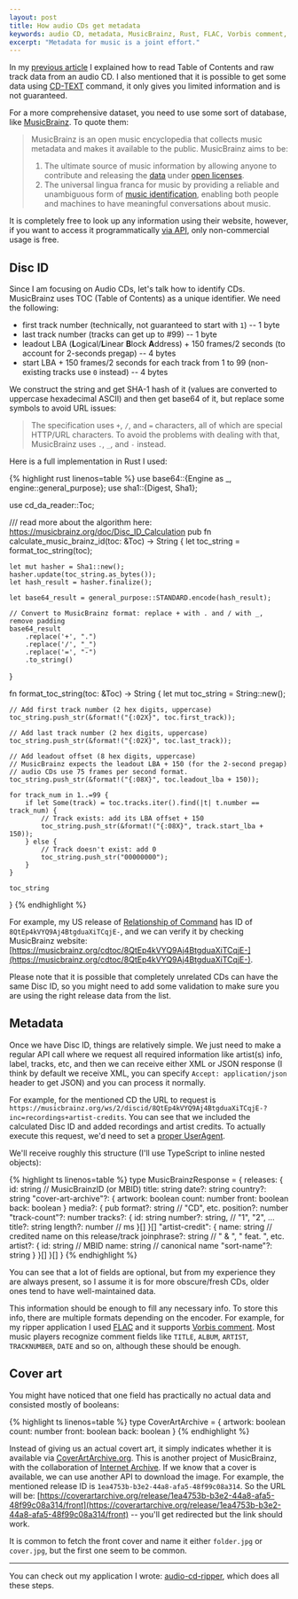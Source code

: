 ```yaml
---
layout: post
title: How audio CDs get metadata
keywords: audio CD, metadata, MusicBrainz, Rust, FLAC, Vorbis comment, CoverArtArchive
excerpt: "Metadata for music is a joint effort."
---
```


In my [previous article](/2025/08/31/how-to-read-audio-cd) I explained how to read Table of Contents and raw track data from an audio CD. I also mentioned that it is possible to get some data using [CD-TEXT](https://en.wikipedia.org/wiki/CD-Text) command, it only gives you limited information and is not guaranteed.

For a more comprehensive dataset, you need to use some sort of database, like [MusicBrainz](https://musicbrainz.org/). To quote them:

> MusicBrainz is an open music encyclopedia that collects music metadata and makes it available to the public.
> MusicBrainz aims to be:
> 1. The ultimate source of music information by allowing anyone to contribute and releasing the [data](https://musicbrainz.org/doc/MusicBrainz_Database) under [open licenses](https://musicbrainz.org/doc/About/Data_License).
> 2. The universal lingua franca for music by providing a reliable and unambiguous form of [music identification](https://musicbrainz.org/doc/MusicBrainz_Identifier), enabling both people and machines to have meaningful conversations about music.

It is completely free to look up any information using their website, however, if you want to access it programmatically [via API](https://musicbrainz.org/doc/MusicBrainz_API), only non-commercial usage is free.

## Disc ID

Since I am focusing on Audio CDs, let's talk how to identify CDs. MusicBrainz uses TOC (Table of Contents) as a unique identifier. We need the following:

- first track number (technically, not guaranteed to start with `1`) -- 1 byte
- last track number (tracks can get up to #99) -- 1 byte
- leadout LBA (**L**ogical/**L**inear **B**lock **A**ddress) + 150 frames/2 seconds (to account for 2-seconds pregap) -- 4 bytes
- start LBA + 150 frames/2 seconds for each track from 1 to 99 (non-existing tracks use `0` instead) -- 4 bytes

We construct the string and get SHA-1 hash of it (values are converted to uppercase hexadecimal ASCII) and then get base64 of it, but replace some symbols to avoid URL issues:

> The specification uses `+`, `/`, and `=` characters, all of which are special HTTP/URL characters. To avoid the problems with dealing with that, MusicBrainz uses `.`, `_`, and `-` instead.

Here is a full implementation in Rust I used:

{% highlight rust linenos=table %}
use base64::{Engine as _, engine::general_purpose};
use sha1::{Digest, Sha1};

use cd_da_reader::Toc;

/// read more about the algorithm here: https://musicbrainz.org/doc/Disc_ID_Calculation
pub fn calculate_music_brainz_id(toc: &Toc) -> String {
    let toc_string = format_toc_string(toc);

    let mut hasher = Sha1::new();
    hasher.update(toc_string.as_bytes());
    let hash_result = hasher.finalize();

    let base64_result = general_purpose::STANDARD.encode(hash_result);

    // Convert to MusicBrainz format: replace + with . and / with _, remove padding
    base64_result
        .replace('+', ".")
        .replace('/', "_")
        .replace('=', "-")
        .to_string()
}

fn format_toc_string(toc: &Toc) -> String {
    let mut toc_string = String::new();

    // Add first track number (2 hex digits, uppercase)
    toc_string.push_str(&format!("{:02X}", toc.first_track));

    // Add last track number (2 hex digits, uppercase)
    toc_string.push_str(&format!("{:02X}", toc.last_track));

    // Add leadout offset (8 hex digits, uppercase)
    // MusicBrainz expects the leadout LBA + 150 (for the 2-second pregap)
    // audio CDs use 75 frames per second format.
    toc_string.push_str(&format!("{:08X}", toc.leadout_lba + 150));

    for track_num in 1..=99 {
        if let Some(track) = toc.tracks.iter().find(|t| t.number == track_num) {
            // Track exists: add its LBA offset + 150
            toc_string.push_str(&format!("{:08X}", track.start_lba + 150));
        } else {
            // Track doesn't exist: add 0
            toc_string.push_str("00000000");
        }
    }

    toc_string
}
{% endhighlight %}

For example, my US release of [Relationship of Command](https://en.wikipedia.org/wiki/Relationship_of_Command) has ID of `8QtEp4kVYQ9Aj4BtgduaXiTCqjE-`, and we can verify it by checking MusicBrainz website: [https://musicbrainz.org/cdtoc/8QtEp4kVYQ9Aj4BtgduaXiTCqjE-](https://musicbrainz.org/cdtoc/8QtEp4kVYQ9Aj4BtgduaXiTCqjE-).

Please note that it is possible that completely unrelated CDs can have the same Disc ID, so you might need to add some validation to make sure you are using the right release data from the list.

## Metadata

Once we have Disc ID, things are relatively simple. We just need to make a regular API call where we request all required information like artist(s) info, label, tracks, etc, and then we can receive either XML or JSON response (I think by default we receive XML, you can specify `Accept: application/json` header to get JSON) and you can process it normally.

For example, for the mentioned CD the URL to request is `https://musicbrainz.org/ws/2/discid/8QtEp4kVYQ9Aj4BtgduaXiTCqjE-?inc=recordings+artist-credits`. You can see that we included the calculated Disc ID and added recordings and artist credits. To actually execute this request, we'd need to set a [proper UserAgent](https://musicbrainz.org/doc/MusicBrainz_API/Rate_Limiting#Provide_meaningful_User-Agent_strings).

We'll receive roughly this structure (I'll use TypeScript to inline nested objects):

{% highlight ts linenos=table %}
type MusicBrainzResponse = {
    releases: {
        id: string // MusicBrainzID (or MBID)
        title: string
        date?: string
        country?: string
        "cover-art-archive"?: {
            artwork: boolean
            count: number
            front: boolean
            back: boolean
        }
        media?: {
            pub format?: string // "CD", etc.
            position?: number
            "track-count"?: number
            tracks?: {
                id: string
                number?: string, // "1", "2", …
                title?: string
                length?: number // ms
            }[]
        }[]
        "artist-credit": {
            name: string // credited name on this release/track
            joinphrase?: string // " & ", " feat. ", etc.
            artist?: {
                id: string // MBID
                name: string // canonical name
                "sort-name"?: string
            }
        }[]
    }[]
}
{% endhighlight %}

You can see that a lot of fields are optional, but from my experience they are always present, so I assume it is for more obscure/fresh CDs, older ones tend to have well-maintained data.

This information should be enough to fill any necessary info. To store this info, there are multiple formats depending on the encoder. For example, for my ripper application I used [FLAC](https://xiph.org/flac/) and it supports [Vorbis comment](https://en.wikipedia.org/wiki/Vorbis_comment). Most music players recognize comment fields like `TITLE`, `ALBUM`, `ARTIST`, `TRACKNUMBER`, `DATE` and so on, although these should be enough.

## Cover art

You might have noticed that one field has practically no actual data and consisted mostly of booleans:

{% highlight ts linenos=table %}
type CoverArtArchive = {
    artwork: boolean
    count: number
    front: boolean
    back: boolean
}
{% endhighlight %}

Instead of giving us an actual covert art, it simply indicates whether it is available via [CoverArtArchive.org](https://coverartarchive.org/). This is another project of MusicBrainz, with the collaboration of [Internet Archive](https://archive.org/). If we know that a cover is available, we can use another API to download the image. For example, the mentioned release ID is `1ea4753b-b3e2-44a8-afa5-48f99c08a314`. So the URL will be: [https://coverartarchive.org/release/1ea4753b-b3e2-44a8-afa5-48f99c08a314/front](https://coverartarchive.org/release/1ea4753b-b3e2-44a8-afa5-48f99c08a314/front) -- you'll get redirected but the link should work.

It is common to fetch the front cover and name it either `folder.jpg` or `cover.jpg`, but the first one seem to be common.

---

You can check out my application I wrote: [audio-cd-ripper](https://github.com/Bloomca/audio-cd-ripper), which does all these steps.
